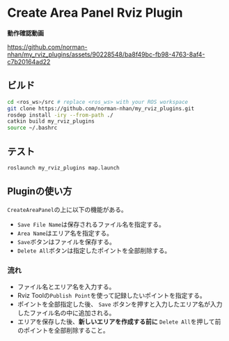 # Create Area Panel Rviz Plugin

**動作確認動画**


https://github.com/norman-nhan/my_rviz_plugins/assets/90228548/ba8f49bc-fb98-4763-8af4-c7b20164ad22




## ビルド

```bash
cd <ros_ws>/src # replace <ros_ws> with your ROS workspace 
git clone https://github.com/norman-nhan/my_rviz_plugins.git
rosdep install -iry --from-path ./
catkin build my_rviz_plugins
source ~/.bashrc
```

## テスト

```bash
roslaunch my_rviz_plugins map.launch
```

## Pluginの使い方

`CreateAreaPanel`の上に以下の機能がある。
- `Save File Name`は保存されるファイル名を指定する。
- `Area Name`はエリア名を指定する。
- `Save`ボタンはファイルを保存する。
- `Delete All`ボタンは指定したポイントを全部削除する。

### 流れ

- ファイル名とエリア名を入力する。
- Rviz Toolの`Publish Point`を使って記録したいポイントを指定する。
- ポイントを全部指定した後、 `Save` ボタンを押すと入力したエリア名が入力したファイル名の中に追加される。
- エリアを保存した後、**新しいエリアを作成する前に** `Delete All`を押して前のポイントを全部削除すること。
